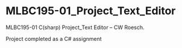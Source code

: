 # MLBC195-01_Project_Text_Editor
MLBC195-01 C(sharp) Project_Text Editor – CW Roesch.

Project completed as a C# assignment

